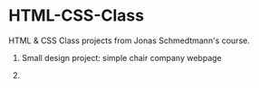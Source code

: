 # HTML-CSS-Class
HTML &amp; CSS Class projects from Jonas Schmedtmann's course.

1. Small design project: simple chair company webpage

2.
